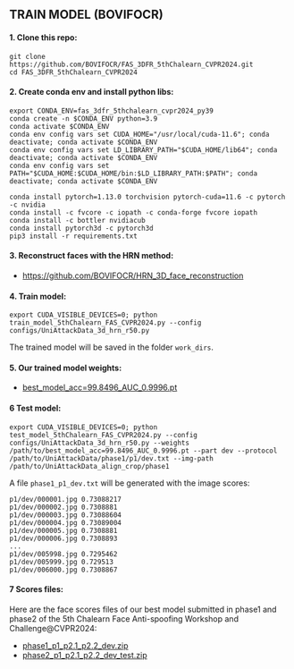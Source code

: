 ## TRAIN MODEL (BOVIFOCR)

#### 1. Clone this repo:
```
git clone https://github.com/BOVIFOCR/FAS_3DFR_5thChalearn_CVPR2024.git
cd FAS_3DFR_5thChalearn_CVPR2024
```

#### 2. Create conda env and install python libs:
```
export CONDA_ENV=fas_3dfr_5thchalearn_cvpr2024_py39
conda create -n $CONDA_ENV python=3.9
conda activate $CONDA_ENV
conda env config vars set CUDA_HOME="/usr/local/cuda-11.6"; conda deactivate; conda activate $CONDA_ENV
conda env config vars set LD_LIBRARY_PATH="$CUDA_HOME/lib64"; conda deactivate; conda activate $CONDA_ENV
conda env config vars set PATH="$CUDA_HOME:$CUDA_HOME/bin:$LD_LIBRARY_PATH:$PATH"; conda deactivate; conda activate $CONDA_ENV

conda install pytorch=1.13.0 torchvision pytorch-cuda=11.6 -c pytorch -c nvidia
conda install -c fvcore -c iopath -c conda-forge fvcore iopath
conda install -c bottler nvidiacub
conda install pytorch3d -c pytorch3d
pip3 install -r requirements.txt
```


#### 3. Reconstruct faces with the HRN method:
- https://github.com/BOVIFOCR/HRN_3D_face_reconstruction


#### 4. Train model:
```
export CUDA_VISIBLE_DEVICES=0; python train_model_5thChalearn_FAS_CVPR2024.py --config configs/UniAttackData_3d_hrn_r50.py
```
The trained model will be saved in the folder `work_dirs`.


#### 5. Our trained model weights:
- [best_model_acc=99.8496_AUC_0.9996.pt](https://drive.google.com/file/d/145CCwpoytzrNT7FKE4XNkqwtiGE_zIuB/view?usp=sharing)


#### 6 Test model:
```
export CUDA_VISIBLE_DEVICES=0; python test_model_5thChalearn_FAS_CVPR2024.py --config configs/UniAttackData_3d_hrn_r50.py --weights /path/to/best_model_acc=99.8496_AUC_0.9996.pt --part dev --protocol /path/to/UniAttackData/phase1/p1/dev.txt --img-path /path/to/UniAttackData_align_crop/phase1
```

A file `phase1_p1_dev.txt` will be generated with the image scores:
```
p1/dev/000001.jpg 0.73088217
p1/dev/000002.jpg 0.7308881
p1/dev/000003.jpg 0.73088604
p1/dev/000004.jpg 0.73089004
p1/dev/000005.jpg 0.7308881
p1/dev/000006.jpg 0.7308893
...
p1/dev/005998.jpg 0.7295462
p1/dev/005999.jpg 0.729513
p1/dev/006000.jpg 0.7308867
```


#### 7 Scores files:
Here are the face scores files of our best model submitted in phase1 and phase2 of the 5th Chalearn Face Anti-spoofing Workshop and Challenge@CVPR2024:
- [phase1_p1_p2.1_p2.2_dev.zip](https://github.com/BOVIFOCR/FAS_3DFR_5thChalearn_CVPR2024/blob/master/scores_bovifocr_team/phase1_p1_p2.1_p2.2_dev.zip)
- [phase2_p1_p2.1_p2.2_dev_test.zip](https://github.com/BOVIFOCR/FAS_3DFR_5thChalearn_CVPR2024/blob/master/scores_bovifocr_team/phase2_p1_p2.1_p2.2_dev_test.zip)
